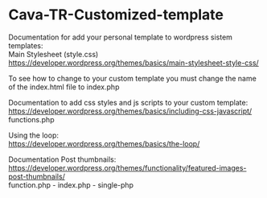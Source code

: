 # Cava-TR-Customized-template

Documentation for add your personal template to wordpress sistem templates:<br>
Main Stylesheet (style.css)<br>
https://developer.wordpress.org/themes/basics/main-stylesheet-style-css/

To see how to change to your custom template you must change the name of the index.html file to index.php


Documentation to add css styles and js scripts to your custom template:<br>
https://developer.wordpress.org/themes/basics/including-css-javascript/<br>
functions.php<br>

Using the loop:<br>
https://developer.wordpress.org/themes/basics/the-loop/

Documentation Post thumbnails:<br>
https://developer.wordpress.org/themes/functionality/featured-images-post-thumbnails/<br>
function.php - index.php - single-php
